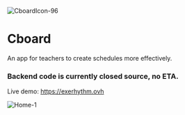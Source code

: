 ![CboardIcon-96](https://user-images.githubusercontent.com/52459150/163640058-561222a5-9974-4eb6-9a72-9c7b4f2adc01.png)
# Cboard
An app for teachers to create schedules more effectively.
### Backend code is currently closed source, no ETA.

Live demo: https://exerhythm.ovh

![Home-1](https://user-images.githubusercontent.com/52459150/163641545-56559fae-a7bf-4fa9-9397-a9889690959b.png)
